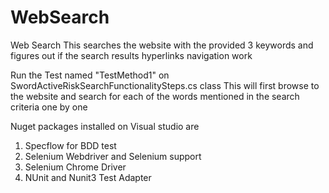 # WebSearch
Web Search
This searches the website with the provided 3 keywords and figures out if the search results hyperlinks navigation work

Run the Test named "TestMethod1" on SwordActiveRiskSearchFunctionalitySteps.cs class
This will first browse to the website and search for each of the words mentioned in the search criteria one by one

Nuget packages installed on Visual studio are
1. Specflow for BDD test
2. Selenium Webdriver and Selenium support
3. Selenium Chrome Driver
4. NUnit and Nunit3 Test Adapter
